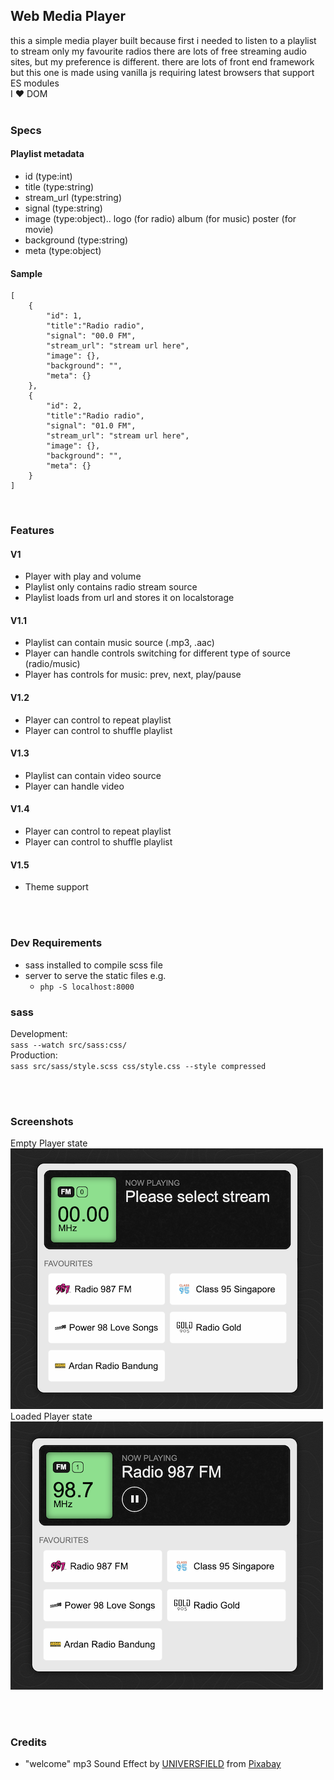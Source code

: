## Web Media Player
this a simple media player built because
first i needed to listen to a playlist to stream only my favourite radios
there are lots of free streaming audio sites, but my preference is different.
there are lots of front end framework but this one is made using vanilla js
requiring latest browsers that support ES modules
<br>
I ❤️ DOM
<br><br>

### Specs
#### Playlist metadata
* id (type:int)
* title (type:string)
* stream_url (type:string)
* signal (type:string)
* image (type:object)..
    logo (for radio)
    album (for music)
    poster (for movie)
* background (type:string)
* meta (type:object)
#### Sample
```
[
    {
        "id": 1,
        "title":"Radio radio",
        "signal": "00.0 FM",
        "stream_url": "stream url here",
        "image": {},
        "background": "",
        "meta": {}
    },
    {
        "id": 2,
        "title":"Radio radio",
        "signal": "01.0 FM",
        "stream_url": "stream url here",
        "image": {},
        "background": "",
        "meta": {}
    }
]
```
<br>

### Features
#### V1
* Player with play and volume
* Playlist only contains radio stream source
* Playlist loads from url and stores it on localstorage

#### V1.1
* Playlist can contain music source (.mp3, .aac)
* Player can handle controls switching for different type of source (radio/music)
* Player has controls for music: prev, next, play/pause

#### V1.2
* Player can control to repeat playlist
* Player can control to shuffle playlist

#### V1.3
* Playlist can contain video source
* Player can handle video

#### V1.4
* Player can control to repeat playlist
* Player can control to shuffle playlist

#### V1.5
* Theme support

<br><br>
### Dev Requirements
* sass installed to compile scss file
* server to serve the static files e.g.
    * `php -S localhost:8000`

### sass
Development:<br>
`sass --watch src/sass:css/`
<br>
Production:<br>
`sass src/sass/style.scss css/style.css --style compressed`

<br><br>
### Screenshots
Empty Player state
![Empty State](screenshots/empty-state.png "Empty state")
Loaded Player state
![Loaded State](screenshots/loaded-state.png "Loaded state")

<br><br>
### Credits
* "welcome" mp3 Sound Effect by <a href="https://pixabay.com/users/universfield-28281460/?utm_source=link-attribution&amp;utm_medium=referral&amp;utm_campaign=music&amp;utm_content=131917">UNIVERSFIELD</a> from <a href="https://pixabay.com//?utm_source=link-attribution&amp;utm_medium=referral&amp;utm_campaign=music&amp;utm_content=131917">Pixabay</a>
